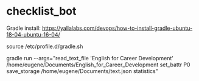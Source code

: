 # checklist_bot

Gradle install: https://yallalabs.com/devops/how-to-install-gradle-ubuntu-18-04-ubuntu-16-04/

source /etc/profile.d/gradle.sh

gradle run --args="read_text_file 'English for Career Development' /home/eugene/Documents/English_for_Career_Development set_battr P0 save_storage /home/eugene/Documents/text.json statistics"
    

